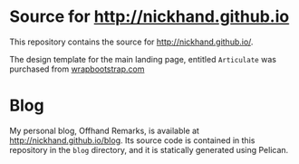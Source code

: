 Source for http://nickhand.github.io
====================================

This repository contains the source for http://nickhand.github.io/.

The design template for the main landing page, entitled `Articulate` was purchased from [wrapbootstrap.com](https://wrapbootstrap.com/theme/articulate-resume-portfolio-WB0N5LC7P)

Blog
====

My personal blog, Offhand Remarks, is available at http://nickhand.github.io/blog.
Its source code is contained in this repository in the `blog` directory, and it
is statically generated using Pelican.
